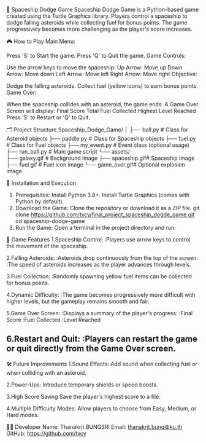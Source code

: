 🚀 Spaceship Dodge Game
Spaceship Dodge Game is a Python-based game created using the Turtle Graphics library. Players control a spaceship to dodge falling asteroids while collecting fuel for bonus points. The game progressively becomes more challenging as the player's score increases.

🎮 How to Play
Main Menu:

Press 'S' to Start the game.
Press 'Q' to Quit the game.
Game Controls:

Use the arrow keys to move the spaceship:
Up Arrow: Move up
Down Arrow: Move down
Left Arrow: Move left
Right Arrow: Move right
Objective:

Dodge the falling asteroids.
Collect fuel (yellow icons) to earn bonus points.
Game Over:

When the spaceship collides with an asteroid, the game ends.
A Game Over Screen will display:
Final Score
Total Fuel Collected
Highest Level Reached
Press 'S' to Restart or 'Q' to Quit.

🗂️ Project Structure
Spaceship_Dodge_Game/
│
├── ball.py          # Class for Asteroid objects
├── paddle.py        # Class for Spaceship objects
├── fuel.py          # Class for Fuel objects
├── my_event.py      # Event class (optional usage)
├── run_ball.py      # Main game script
└── assets/          
    ├── galaxy.gif   # Background image
    ├── spaceship.gif# Spaceship image
    ├── fuel.gif     # Fuel icon image
    └── game_over.gif# Optional explosion image


🔧 Installation and Execution
1. Prerequisites:
Install Python 3.8+.
Install Turtle Graphics (comes with Python by default).
2. Download the Game:
Clone the repository or download it as a ZIP file.
git clone https://github.com/txcy/final_project_spaceship_dogde_game.git
cd spaceship-dodge-game
3. Run the Game:
Open a terminal in the project directory and run:


🚀 Game Features
1.Spaceship Control:
:Players use arrow keys to control the movement of the spaceship.

2.Falling Asteroids:
:Asteroids drop continuously from the top of the screen.
:The speed of asteroids increases as the player advances through levels.

3.Fuel Collection:
:Randomly spawning yellow fuel items can be collected for bonus points.

4.Dynamic Difficulty:
:The game becomes progressively more difficult with higher levels, but the gameplay remains smooth and fair.

5.Game Over Screen:
:Displays a summary of the player's progress:
:Final Score
:Fuel Collected
:Level Reached

6.Restart and Quit:
:Players can restart the game or quit directly from the Game Over screen.
----------------------------
🛠️ Future Improvements
1.Sound Effects:
Add sound when collecting fuel or when colliding with an asteroid.

2.Power-Ups:
Introduce temporary shields or speed boosts.

3.High Score Saving
Save the player's highest score to a file.

4.Multiple Difficulty Modes:
Allow players to choose from Easy, Medium, or Hard modes.

👨‍💻 Developer
Name: Thanakrit BUNGSRI
Email: thanakrit.bung@ku.th
GitHub: https://github.com/txcy

